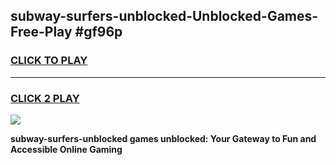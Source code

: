 
## subway-surfers-unblocked-Unblocked-Games-Free-Play #gf96p
<h3>
<a href="https://us.freeplayer.one?title=subway-surfers-unblocked&ref=9M">CLICK TO PLAY</a></h3>
<hr>

<h3>
<a href="https://us.freeplayer.one?title=subway-surfers-unblocked&ref=9M">CLICK 2 PLAY</a>
  
</h3>

<a href="https://us.freeplayer.one?title=subway-surfers-unblocked&ref=9M"><img src="https://clearcache.store/games.png"></a>


**subway-surfers-unblocked games unblocked: Your Gateway to Fun and Accessible Online Gaming**
